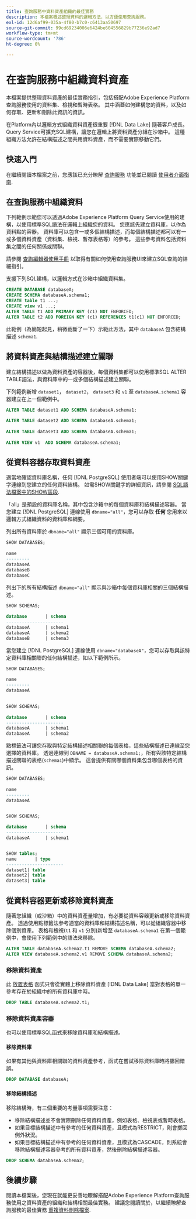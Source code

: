 ```yaml
---
title: 查詢服務中資料資產組織的最佳實務
description: 本檔案概述整理資料的邏輯方法，以方便使用查詢服務。
exl-id: 12d6af99-035a-4f80-b7c0-c6413aa50697
source-git-commit: 99cd69234006e6424be604556829b77236e92ad7
workflow-type: tm+mt
source-wordcount: '786'
ht-degree: 0%

---
```


# 在查詢服務中組織資料資產

本檔案提供整理資料資產的最佳實務指引，包括搭配Adobe Experience Platform查詢服務使用的資料集、檢視和暫時表格。 其中涵蓋如何建構您的資料，以及如何存取、更新和刪除此資訊的資訊。

在Platform內以邏輯方式組織資料資產很重要 [!DNL Data Lake] 隨著客戶成長。 Query Service可擴充SQL建構，讓您在邏輯上將資料資產分組在沙箱中。 這種組織方法允許在結構描述之間共用資料資產，而不需要實際移動它們。

## 快速入門

在繼續閱讀本檔案之前，您應該已充分瞭解 [查詢服務](../home.md) 功能並已閱讀 [使用者介面指南](../ui/user-guide.md).

## 在查詢服務中組織資料

下列範例示範您可以透過Adobe Experience Platform Query Service使用的建構，以使用標準SQL語法在邏輯上組織您的資料。 您應該先建立資料庫，以作為資料點的容器。 資料庫可以包含一或多個結構描述，而每個結構描述都可以有一或多個資料資產（資料集、檢視、暫存表格等）的參考。 這些參考資料包括資料集之間的任何關係或關聯。

請參閱 [查詢編輯器使用手冊](../ui/user-guide.md) 以取得有關如何使用查詢服務UI來建立SQL查詢的詳細指引。

支援下列SQL建構，以邏輯方式在沙箱中組織資料集。

```SQL
CREATE DATABASE databaseA;
CREATE SCHEMA databaseA.schema1;
CREATE table t1 ...;
CREATE view v1 ...;
ALTER TABLE t1 ADD PRIMARY KEY (c1) NOT ENFORCED;
ALTER TABLE t2 ADD FOREIGN KEY (c1) REFERENCES t1(c1) NOT ENFORCED;
```

此範例（為簡短起見，稍微截斷了一下）示範此方法，其中 `databaseA` 包含結構描述 `schema1`.

## 將資料資產與結構描述建立關聯

建立結構描述以做為資料資產的容器後，每個資料集都可以使用標準SQL ALTER TABLE語法，與資料庫中的一或多個結構描述建立關聯。

下列範例新增 `dataset1`， `dataset2`， `dataset3` 和 `v1` 至 `databaseA.schema1` 容器建立在上一個範例中。

```SQL
ALTER TABLE dataset1 ADD SCHEMA databaseA.schema1;
 
ALTER TABLE dataset2 ADD SCHEMA databaseA.schema1;
 
ALTER TABLE dataset3 ADD SCHEMA databaseA.schema1;
 
ALTER VIEW v1  ADD SCHEMA databaseA.schema1;
```

## 從資料容器存取資料資產

適當地確認資料庫名稱，任何 [!DNL PostgreSQL] 使用者端可以使用SHOW關鍵字連線到您建立的任何資料結構。 如需SHOW關鍵字的詳細資訊，請參閱 [SQL語法檔案中的SHOW區段](../sql/syntax.md#show).

「all」是預設的資料庫名稱，其中包含沙箱中的每個資料庫和結構描述容器。 當您建立 [!DNL PostgreSQL] 連線使用 `dbname="all"`，您可以存取 **任何** 您用來以邏輯方式組織資料的資料庫和綱要。

列出所有資料庫於 `dbname="all"` 顯示三個可用的資料庫。

```sql
SHOW DATABASES;
  
name     
---------
databaseA
databaseB
databaseC
```

列出下的所有結構描述 `dbname="all"` 顯示與沙箱中每個資料庫相關的三個結構描述。

```SQL
SHOW SCHEMAS;
  
database       | schema
----------------------
databaseA      | schema1
databaseA      | schema2
databaseB      | schema3
```

當您建立 [!DNL PostgreSQL] 連線使用 `dbname="databaseA"`，您可以存取與該特定資料庫相關聯的任何結構描述，如以下範例所示。

```sql
SHOW DATABASES;
  
name     
---------
databaseA
 

SHOW SCHEMAS;
  
database       | schema
----------------------
databaseA      | schema1
databaseA      | schema2
```

點標籤法可讓您存取與特定結構描述相關聯的每個表格，這些結構描述已連線至您選擇的資料庫。 透過連線到 `DBNAME = databaseA.schema1;`，所有與該特定結構描述關聯的表格(`schema1`)中顯示。 這會提供有關哪個資料集包含哪個表格的資訊。

```sql
SHOW DATABASES;
  
name     
---------
databaseA


SHOW SCHEMAS;
  
database       | schema
----------------------
databaseA      | schema1


SHOW tables;
name       | type
----------------------
dataset1| table
dataset2| table
dataset3| table
```

## 從資料容器更新或移除資料資產

隨著您組織（或沙箱）中的資料資產量增加，有必要從資料容器更新或移除資料資產。 透過使用點標籤法參考適當的資料庫和結構描述名稱，可以從組織容器中移除個別資產。 表格和檢視(`t1` 和 `v1` 分別)新增至 `databaseA.schema1` 在第一個範例中，會使用下列範例中的語法來移除。

```sql
ALTER TABLE databaseA.schema2.t1 REMOVE SCHEMA databaseA.schema2;
ALTER VIEW databaseA.schema2.v1 REMOVE SCHEMA databaseA.schema2;
```

### 移除資料資產

此 [放置表格](../sql/syntax.md#drop-table) 函式只會從實體上移除資料資產 [!DNL Data Lake] 當對表格的單一參考存在於組織中的所有資料庫中時。

```sql
DROP TABLE databaseA.schema2.t1;
```

### 移除資料資產容器

也可以使用標準SQL函式來移除資料庫和結構描述。

#### 移除資料庫

如果有其他與資料庫相關聯的資料資產參考，函式在嘗試移除資料庫時將擲回錯誤。

```sql
DROP DATABASE databaseA;
```

#### 移除結構描述

移除結構時，有三個重要的考量事項需要注意：

- 移除結構描述並不會實際刪除任何資料資產，例如表格、檢視表或暫時表格。
- 如果目標結構描述中有參考的任何資料資產，且模式為RESTRICT，則會擲回例外狀況。
- 如果目標結構描述中有參考的任何資料資產，且模式為CASCADE，則系統會移除結構描述容器參考的所有資料資產，然後刪除結構描述容器。

```sql
DROP SCHEMA databaseA.schema2;
```

## 後續步驟

閱讀本檔案後，您現在就能更妥善地瞭解搭配Adobe Experience Platform查詢服務使用之資料資產的組織和結構相關最佳實務。 建議您閱讀關於，以繼續瞭解查詢服務的最佳實務 [重複資料刪除檔案](../key-concepts/deduplication.md).
